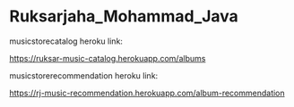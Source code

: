 # Ruksarjaha_Mohammad_Java

musicstorecatalog heroku link: 

https://ruksar-music-catalog.herokuapp.com/albums

musicstorerecommendation heroku link:

https://rj-music-recommendation.herokuapp.com/album-recommendation
